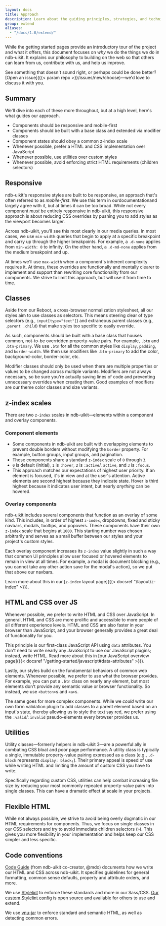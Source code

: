 ```yaml
---
layout: docs
title: Approach
description: Learn about the guiding principles, strategies, and techniques used to build and maintain ndb-uikit so you can more easily customize and extend it yourself.
group: extend
aliases:
  - "/docs/1.0/extend/"
---
```


While the getting started pages provide an introductory tour of the project and what it offers, this document focuses on _why_ we do the things we do in ndb-uikit. It explains our philosophy to building on the web so that others can learn from us, contribute with us, and help us improve.

See something that doesn't sound right, or perhaps could be done better? [Open an issue]({{< param repo >}}/issues/new/choose)—we'd love to discuss it with you.

## Summary

We'll dive into each of these more throughout, but at a high level, here's what guides our approach.

- Components should be responsive and mobile-first
- Components should be built with a base class and extended via modifier classes
- Component states should obey a common z-index scale
- Whenever possible, prefer a HTML and CSS implementation over JavaScript
- Whenever possible, use utilities over custom styles
- Whenever possible, avoid enforcing strict HTML requirements (children selectors)

## Responsive

ndb-uikit's responsive styles are built to be responsive, an approach that's often referred to as _mobile-first_. We use this term in ourdocumentationand largely agree with it, but at times it can be too broad. While not every component _must_ be entirely responsive in ndb-uikit, this responsive approach is about reducing CSS overrides by pushing you to add styles as the viewport becomes larger.

Across ndb-uikit, you'll see this most clearly in our media queries. In most cases, we use `min-width` queries that begin to apply at a specific breakpoint and carry up through the higher breakpoints. For example, a `.d-none` applies from `min-width: 0` to infinity. On the other hand, a `.d-md-none` applies from the medium breakpoint and up.

At times we'll use `max-width` when a component's inherent complexity requires it. At times, these overrides are functionally and mentally clearer to implement and support than rewriting core functionality from our components. We strive to limit this approach, but will use it from time to time.

## Classes

Aside from our Reboot, a cross-browser normalization stylesheet, all our styles aim to use classes as selectors. This means steering clear of type selectors (e.g., `input[type="text"]`) and extraneous parent classes (e.g., `.parent .child`) that make styles too specific to easily override.

As such, components should be built with a base class that houses common, not-to-be overridden property-value pairs. For example, `.btn` and `.btn-primary`. We use `.btn` for all the common styles like `display`, `padding`, and `border-width`. We then use modifiers like `.btn-primary` to add the color, background-color, border-color, etc.

Modifier classes should only be used when there are multiple properties or values to be changed across multiple variants. Modifiers are not always necessary, so be sure you're actually saving lines of code and preventing unnecessary overrides when creating them. Good examples of modifiers are our theme color classes and size variants.

## z-index scales

There are two `z-index` scales in ndb-uikit—elements within a component and overlay components.

### Component elements

- Some components in ndb-uikit are built with overlapping elements to prevent double borders without modifying the `border` property. For example, button groups, input groups, and pagination.
- These components share a standard `z-index` scale of `0` through `3`.
- `0` is default (initial), `1` is `:hover`, `2` is `:active`/`.active`, and `3` is `:focus`.
- This approach matches our expectations of highest user priority. If an element is focused, it's in view and at the user's attention. Active elements are second highest because they indicate state. Hover is third highest because it indicates user intent, but nearly _anything_ can be hovered.

### Overlay components

ndb-uikit includes several components that function as an overlay of some kind. This includes, in order of highest `z-index`, dropdowns, fixed and sticky navbars, modals, tooltips, and popovers. These components have their own `z-index` scale that begins at `1000`. This starting number was chosen arbitrarily and serves as a small buffer between our styles and your project's custom styles.

Each overlay component increases its `z-index` value slightly in such a way that common UI principles allow user focused or hovered elements to remain in view at all times. For example, a modal is document blocking (e.g., you cannot take any other action save for the modal's action), so we put that above our navbars.

Learn more about this in our [`z-index` layout page]({{< docsref "/layout/z-index" >}}).

## HTML and CSS over JS

Whenever possible, we prefer to write HTML and CSS over JavaScript. In general, HTML and CSS are more prolific and accessible to more people of all different experience levels. HTML and CSS are also faster in your browser than JavaScript, and your browser generally provides a great deal of functionality for you.

This principle is our first-class JavaScript API using `data` attributes. You don't need to write nearly any JavaScript to use our JavaScript plugins; instead, write HTML. Read more about this in [our JavaScript overview page]({{< docsref "/getting-started/javascript#data-attributes" >}}).

Lastly, our styles build on the fundamental behaviors of common web elements. Whenever possible, we prefer to use what the browser provides. For example, you can put a `.btn` class on nearly any element, but most elements don't provide any semantic value or browser functionality. So instead, we use `<button>`s and `<a>`s.

The same goes for more complex components. While we *could* write our own form validation plugin to add classes to a parent element based on an input's state, thereby allowing us to style the text say red, we prefer using the `:valid`/`:invalid` pseudo-elements every browser provides us.

## Utilities

Utility classes—formerly helpers in ndb-uikit 3—are a powerful ally in combating CSS bloat and poor page performance. A utility class is typically a single, immutable property-value pairing expressed as a class (e.g., `.d-block` represents `display: block;`). Their primary appeal is speed of use while writing HTML and limiting the amount of custom CSS you have to write.

Specifically regarding custom CSS, utilities can help combat increasing file size by reducing your most commonly repeated property-value pairs into single classes. This can have a dramatic effect at scale in your projects.

## Flexible HTML

While not always possible, we strive to avoid being overly dogmatic in our HTML requirements for components. Thus, we focus on single classes in our CSS selectors and try to avoid immediate children selectors (`>`). This gives you more flexibility in your implementation and helps keep our CSS simpler and less specific.

## Code conventions

[Code Guide](https://codeguide.co/) (from ndb-uikit co-creator, @mdo) documents how we write our HTML and CSS across ndb-uikit. It specifies guidelines for general formatting, common sense defaults, property and attribute orders, and more.

We use [Stylelint](https://stylelint.io/) to enforce these standards and more in our Sass/CSS. [Our custom Stylelint config](https://10.0.224.36:8080/twbs/stylelint-config-twbs-ndb-uikit) is open source and available for others to use and extend.

We use [vnu-jar](https://www.npmjs.com/package/vnu-jar) to enforce standard and semantic HTML, as well as detecting common errors.
